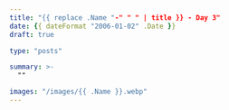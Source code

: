```yaml
---
title: "{{ replace .Name "-" " " | title }} - Day 3"
date: {{ dateFormat "2006-01-02" .Date }}
draft: true

type: "posts"

summary: >-
  ""

images: "/images/{{ .Name }}.webp"
---
```

